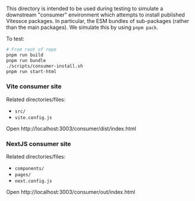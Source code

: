 This directory is intended to be used during testing to simulate a downstream "consumer" environment which attempts to install published Vitessce packages.
In particular, the ESM bundles of sub-packages (rather than the main packages).
We simulate this by using `pnpm pack`.

To test:
```sh
# From root of repo
pnpm run build
pnpm run bundle
./scripts/consumer-install.sh
pnpm run start-html
```

### Vite consumer site

Related directories/files:
- `src/`
- `vite.config.js`

Open http://localhost:3003/consumer/dist/index.html

### NextJS consumer site

Related directories/files:
- `components/`
- `pages/`
- `next.config.js`

Open http://localhost:3003/consumer/out/index.html